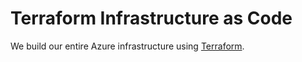 # Terraform Infrastructure as Code

We build our entire Azure infrastructure using [Terraform](https://www.terraform.io/).

